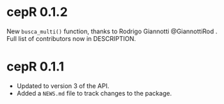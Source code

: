 # cepR 0.1.2

New `busca_multi()` function, thanks to Rodrigo Giannotti @GiannottiRod .
Full list of contributors now in DESCRIPTION. 

# cepR 0.1.1

* Updated to version 3 of the API.
* Added a `NEWS.md` file to track changes to the package.
